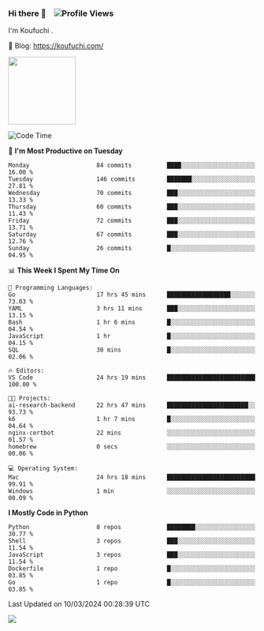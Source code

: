 ### Hi there 👋 &nbsp;&nbsp; ![Profile Views](https://komarev.com/ghpvc/?username=Koufuchi&base=200)

I'm Koufuchi . 

📔 Blog: <https://koufuchi.com/>

<img align="" height="137px" src="https://github-readme-stats-seven-nu-30.vercel.app/api?username=Koufuchi&hide=issues,contribs&show_icons=true&line_height=21&theme=radical&locale=en" />
<!-- <img align="" height="137px" src="https://github-readme-stats-seven-nu-30.vercel.app/api/top-langs/?username=Koufuchi&layout=compact&hide=blade,html,css,pug,scss&theme=radical&locale=en" /> -->

<!--START_SECTION:waka-->
![Code Time](http://img.shields.io/badge/Code%20Time-449%20hrs%2010%20mins-blue)

📅 **I'm Most Productive on Tuesday** 

```text
Monday                   84 commits          ████░░░░░░░░░░░░░░░░░░░░░   16.00 % 
Tuesday                  146 commits         ███████░░░░░░░░░░░░░░░░░░   27.81 % 
Wednesday                70 commits          ███░░░░░░░░░░░░░░░░░░░░░░   13.33 % 
Thursday                 60 commits          ███░░░░░░░░░░░░░░░░░░░░░░   11.43 % 
Friday                   72 commits          ███░░░░░░░░░░░░░░░░░░░░░░   13.71 % 
Saturday                 67 commits          ███░░░░░░░░░░░░░░░░░░░░░░   12.76 % 
Sunday                   26 commits          █░░░░░░░░░░░░░░░░░░░░░░░░   04.95 % 
```


📊 **This Week I Spent My Time On** 

```text
💬 Programming Languages: 
Go                       17 hrs 45 mins      ██████████████████░░░░░░░   73.03 % 
YAML                     3 hrs 11 mins       ███░░░░░░░░░░░░░░░░░░░░░░   13.15 % 
Bash                     1 hr 6 mins         █░░░░░░░░░░░░░░░░░░░░░░░░   04.54 % 
JavaScript               1 hr                █░░░░░░░░░░░░░░░░░░░░░░░░   04.15 % 
SQL                      30 mins             █░░░░░░░░░░░░░░░░░░░░░░░░   02.06 % 

🔥 Editors: 
VS Code                  24 hrs 19 mins      █████████████████████████   100.00 % 

🐱‍💻 Projects: 
ai-research-backend      22 hrs 47 mins      ███████████████████████░░   93.73 % 
k6                       1 hr 7 mins         █░░░░░░░░░░░░░░░░░░░░░░░░   04.64 % 
nginx-certbot            22 mins             ░░░░░░░░░░░░░░░░░░░░░░░░░   01.57 % 
homebrew                 0 secs              ░░░░░░░░░░░░░░░░░░░░░░░░░   00.06 % 

💻 Operating System: 
Mac                      24 hrs 18 mins      █████████████████████████   99.91 % 
Windows                  1 min               ░░░░░░░░░░░░░░░░░░░░░░░░░   00.09 % 
```

**I Mostly Code in Python** 

```text
Python                   8 repos             ████████░░░░░░░░░░░░░░░░░   30.77 % 
Shell                    3 repos             ███░░░░░░░░░░░░░░░░░░░░░░   11.54 % 
JavaScript               3 repos             ███░░░░░░░░░░░░░░░░░░░░░░   11.54 % 
Dockerfile               1 repo              █░░░░░░░░░░░░░░░░░░░░░░░░   03.85 % 
Go                       1 repo              █░░░░░░░░░░░░░░░░░░░░░░░░   03.85 % 
```




 Last Updated on 10/03/2024 00:28:39 UTC
<!--END_SECTION:waka-->

![](https://hit.yhype.me/github/profile?user_id=46078832)
